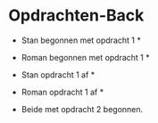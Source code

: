 # Opdrachten-Back

* Stan begonnen met opdracht 1 *

* Roman begonnen met opdracht 1 *

* Stan opdracht 1 af *

* Roman opdracht 1 af *

* Beide met opdracht 2 begonnen.





